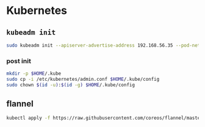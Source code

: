 # Kubernetes

## ``kubeadm init``

````bash
sudo kubeadm init --apiserver-advertise-address 192.168.56.35 --pod-network-cidr=10.244.0.0/16
````

### post init

````bash
mkdir -p $HOME/.kube
sudo cp -i /etc/kubernetes/admin.conf $HOME/.kube/config
sudo chown $(id -u):$(id -g) $HOME/.kube/config
````

## flannel

```bash
kubectl apply -f https://raw.githubusercontent.com/coreos/flannel/master/Documentation/kube-flannel.yml
````
